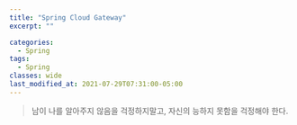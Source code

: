```yaml
---
title: "Spring Cloud Gateway"
excerpt: ""

categories:
  - Spring
tags:
  - Spring 
classes: wide
last_modified_at: 2021-07-29T07:31:00-05:00
---
```


> 남이 나를 알아주지 않음을 걱정하지말고, 자신의 능하지 못함을 걱정해야 한다. 
